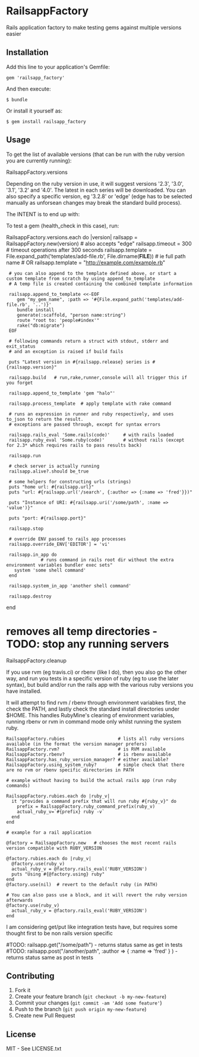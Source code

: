 # RailsappFactory

Rails application factory to make testing gems against multiple versions easier

## Installation

Add this line to your application's Gemfile:

    gem 'railsapp_factory'

And then execute:

    $ bundle

Or install it yourself as:

    $ gem install railsapp_factory

## Usage

To get the list of available versions (that can be run with the ruby version you are currently running):

   RailsappFactory.versions

Depending on the ruby version in use, it will suggest versions '2.3', '3.0', '3.1', '3.2' and '4.0'. The latest in each series will be downloaded. You can also specify a specific version, eg '3.2.8' or 'edge' (edge has to be selected manually as unforsean changes may break the standard build process).

The INTENT is to end up with:

To test a gem (health_check in this case), run:

   RailsappFactory.versions.each do |version|
     railsapp = RailsappFactory.new(version)  # also accepts "edge"
     railsapp.timeout = 300  # timeout operations after 300 seconds
     railsapp.template = File.expand_path('templates/add-file.rb', File.dirname(__FILE__)) # ie full path name
     # OR
     railsapp.template = "http://example.com/example.rb"

     # you can also append to the template defined above, or start a custom template from scratch by using append_to_template
     # A temp file is created containing the combined template information

     railsapp.append_to_template <<-EOF
        gem "my_gem_name", :path => '#{File.expand_path('templates/add-file.rb', '..')}'
        bundle install
        generate(:scaffold, "person name:string")
        route "root to: 'people#index'"
        rake("db:migrate")
     EOF

     # following commands return a struct with stdout, stderr and exit_status
     # and an exception is raised if build fails

     puts "Latest version in #{railsapp.release} series is #{railsapp.version}"

     railsapp.build   # run,rake,runner,console will all trigger this if you forget

     railsapp.append_to_template 'gem "halo"'

     railsapp.process_template  # apply template with rake command

     # runs an expression in runner and ruby respectively, and uses to_json to return the result.
     # exceptions are passed through, except for syntax errors

     railsapp.rails_eval 'Some.rails(code)'     # with rails loaded
     railsapp.ruby_eval 'Some.ruby(code)'       # without rails (except for 2.3* which requires rails to pass results back)

     railsapp.run

     # check server is actually running
     railsapp.alive?.should be_true

     # some helpers for constructing urls (strings)
     puts "home url: #{railsapp.url}"
     puts "url: #{railsapp.url('/search', {:author => {:name => 'fred'}})"

     puts "Instance of URI: #{railsapp.uri('/some/path', :name => 'value')}"

     puts "port: #{railsapp.port}"

     railsapp.stop

     # override ENV passed to rails app processes
     railsapp.override_ENV['EDITOR'] = 'vi'

     railsapp.in_app do
                 # runs command in rails root dir without the extra environment variables bundler exec sets"
       system 'some shell command'
     end

     railsapp.system_in_app 'another shell command'

     railsapp.destroy
   end

   # removes all temp directories - TODO: stop any running servers
   RailsappFactory.cleanup

If you use rvm (eg travis.ci) or rbenv (like I do), then you also go the other way,
and run you tests in a specific version of ruby (eg to use the later syntax), but build and/or run the rails app
with the various ruby versions you have installed.

It will attempt to find rvm / rbenv through environment variabkes first, the check the PATH, and lastly check the standard install directories under $HOME.
This handles RubyMine's clearing of environment variables, running rbenv or rvm in command mode only whilst running the system ruby.

    RailsappFactory.rubies                    # lists all ruby versions available (in the format the version manager prefers)
    RailsappFactory.rvm?                      # is RVM available
    RailsappFactory.rbenv?                    # is rbenv available
    RailsappFactory.has_ruby_version_manager? # either available?
    RailsappFactory.using_system_ruby?        # simple check that there are no rvm or rbenv specific directories in PATH

    # example without having to build the actual rails app (run ruby commands)

    RailsappFactory.rubies.each do |ruby_v|
      it "provides a command prefix that will run ruby #{ruby_v}" do
        prefix = RailsappFactory.ruby_command_prefix(ruby_v)
        actual_ruby_v=`#{prefix} ruby -v`
      end
    end

    # example for a rail application

    @factory = RailsappFactory.new   # chooses the most recent rails version compatible with RUBY_VERSION

    @factory.rubies.each do |ruby_v|
      @factory.use(ruby_v)
      actual_ruby_v = @factory.rails_eval('RUBY_VERSION')
      puts "Using #{@factory.using} ruby"
    end
    @factory.use(nil)  # revert to the default ruby (in PATH)

    # You can also pass use a block, and it will revert the ruby version afterwards
    @factory.use(ruby_v)
      actual_ruby_v = @factory.rails_eval('RUBY_VERSION')
    end


I am considering get/put like integration tests have, but requires some thought first to be non rails version specific

   #TODO: railsapp.get("/some/path") - returns status same as get in tests
   #TODO: railsapp.post("/another/path", :author => { :name => 'fred' } ) - returns status same as post in tests


## Contributing

1. Fork it
2. Create your feature branch (`git checkout -b my-new-feature`)
3. Commit your changes (`git commit -am 'Add some feature'`)
4. Push to the branch (`git push origin my-new-feature`)
5. Create new Pull Request

## License

MIT - See LICENSE.txt
